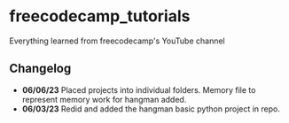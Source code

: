 # freecodecamp_tutorials
Everything learned from freecodecamp's YouTube channel

## Changelog
- **06/06/23** Placed projects into individual folders. Memory file to represent memory work for hangman added.
- **06/03/23** Redid and added the hangman basic python project in repo.